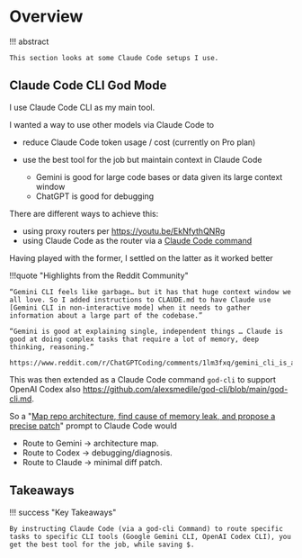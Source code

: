 # Overview

!!! abstract 

    This section looks at some Claude Code setups I use.



## Claude Code CLI God Mode

I use Claude Code CLI as my main tool. 

I wanted a way to use other models via Claude Code to 

- reduce Claude Code token usage / cost (currently on Pro plan)
- use the best tool for the job but maintain context in Claude Code

    - Gemini is good for large code bases or data given its large context window
    - ChatGPT is good for debugging 

There are different ways to achieve this:

- using proxy routers per https://youtu.be/EkNfythQNRg
- using Claude Code as the router via a [Claude Code command](https://github.com/alexsmedile/god-cli/blob/main/god-cli.md)

Having played with the former, I settled on the latter as it worked better 



!!!quote "Highlights from the Reddit Community"

    “Gemini CLI feels like garbage… but it has that huge context window we all love. So I added instructions to CLAUDE.md to have Claude use [Gemini CLI in non‑interactive mode] when it needs to gather information about a large part of the codebase.” 

    “Gemini is good at explaining single, independent things … Claude is good at doing complex tasks that require a lot of memory, deep thinking, reasoning.” 

    https://www.reddit.com/r/ChatGPTCoding/comments/1lm3fxq/gemini_cli_is_awesome_but_only_when_you_make


This was then extended as a Claude Code command `god-cli` to support OpenAI Codex also
https://github.com/alexsmedile/god-cli/blob/main/god-cli.md.

So a "[Map repo architecture, find cause of memory leak, and propose a precise patch](https://github.com/alexsmedile/god-cli/blob/main/TEST.md#test-3--multi-agent-sequence)" prompt to Claude Code would 

- Route to Gemini → architecture map.
- Route to Codex → debugging/diagnosis.
- Route to Claude → minimal diff patch.



## Takeaways
  
!!! success "Key Takeaways"

    By instructing Claude Code (via a god-cli Command) to route specific tasks to specific CLI tools (Google Gemini CLI, OpenAI Codex CLI), you get the best tool for the job, while saving $.